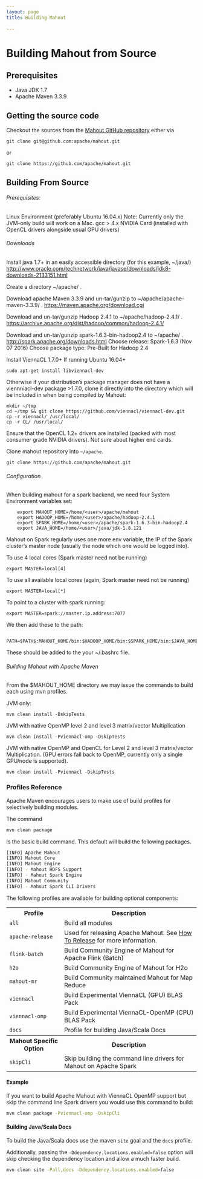 ```yaml
---
layout: page
title: Building Mahout
   
---
```



# Building Mahout from Source

## Prerequisites

* Java JDK 1.7
* Apache Maven 3.3.9

<a name="getting-code"></a>
## Getting the source code

Checkout the sources from the [Mahout GitHub repository](https://github.com/apache/mahout)
either via
 
    git clone git@github.com:apache/mahout.git
or
 
    git clone https://github.com/apache/mahout.git

## Building From Source

###### Prerequisites:

Linux Environment (preferably Ubuntu 16.04.x) Note: Currently only the JVM-only build will work on a Mac.
gcc > 4.x
NVIDIA Card (installed with OpenCL drivers alongside usual GPU drivers)

###### Downloads

Install java 1.7+ in an easily accessible directory (for this example,  ~/java/)
http://www.oracle.com/technetwork/java/javase/downloads/jdk8-downloads-2133151.html
    
Create a directory ~/apache/ .
    
Download apache Maven 3.3.9 and un-tar/gunzip to ~/apache/apache-maven-3.3.9/ .
https://maven.apache.org/download.cgi
        
Download and un-tar/gunzip Hadoop 2.4.1 to ~/apache/hadoop-2.4.1/ .
https://archive.apache.org/dist/hadoop/common/hadoop-2.4.1/    

Download and un-tar/gunzip spark-1.6.3-bin-hadoop2.4 to  ~/apache/ .
http://spark.apache.org/downloads.html
Choose release: Spark-1.6.3 (Nov 07 2016)
Choose package type: Pre-Built for Hadoop 2.4

Install ViennaCL 1.7.0+
If running Ubuntu 16.04+

```
sudo apt-get install libviennacl-dev
```

Otherwise if your distribution’s package manager does not have a viennniacl-dev package >1.7.0, clone it directly into the directory which will be included in when  being compiled by Mahout:

```
mkdir ~/tmp
cd ~/tmp && git clone https://github.com/viennacl/viennacl-dev.git
cp -r viennacl/ /usr/local/
cp -r CL/ /usr/local/
```

Ensure that the OpenCL 1.2+ drivers are installed (packed with most consumer grade NVIDIA drivers).  Not sure about higher end cards.

Clone mahout repository into `~/apache`.

```
git clone https://github.com/apache/mahout.git
```

###### Configuration

When building mahout for a spark backend, we need four System Environment variables set:
```
    export MAHOUT_HOME=/home/<user>/apache/mahout
    export HADOOP_HOME=/home/<user>/apache/hadoop-2.4.1
    export SPARK_HOME=/home/<user>/apache/spark-1.6.3-bin-hadoop2.4    
    export JAVA_HOME=/home/<user>/java/jdk-1.8.121
```

Mahout on Spark regularly uses one more env variable, the IP of the Spark cluster’s master node (usually the node which one would be logged into).

To use 4 local cores (Spark master need not be running)
```
export MASTER=local[4]
```
To use all available local cores (again, Spark master need not be running)
```
export MASTER=local[*]
```
To point to a cluster with spark running: 
```
export MASTER=spark://master.ip.address:7077
```

We then add these to the path:

```
   PATH=$PATH$:MAHOUT_HOME/bin:$HADOOP_HOME/bin:$SPARK_HOME/bin:$JAVA_HOME/bin
```

These should be added to the your ~/.bashrc file.


###### Building Mahout with Apache Maven

From the  $MAHOUT_HOME directory we may issue the commands to build each using mvn profiles.

JVM only:
```
mvn clean install -DskipTests
```

JVM with native OpenMP level 2 and level 3 matrix/vector Multiplication
```
mvn clean install -Pviennacl-omp -DskipTests
```
JVM with native OpenMP and OpenCL for Level 2 and level 3 matrix/vector Multiplication.  (GPU errors fall back to OpenMP, currently only a single GPU/node is supported).
```
mvn clean install -Pviennacl -DskipTests
```

### Profiles Reference

Apache Maven encourages users to make use of build profiles for selectively building modules.

The command 
```bash
mvn clean package
```

Is the basic build command. This default will build the following packages.

```bash
[INFO] Apache Mahout 
[INFO] Mahout Core 
[INFO] Mahout Engine 
[INFO] - Mahout HDFS Support 
[INFO] - Mahout Spark Engine 
[INFO] Mahout Community 
[INFO] - Mahout Spark CLI Drivers 
```

The following profiles are available for building optional components:
<center>
	<table>
		<tr>
			<th>Profile</th>
			<th colspan="5">Description</th>
		</tr>
		<tr>
			<td><code>all</code></td>
			<td>Build all modules</td>
		<tr>
			<td><code>apache-release</code></td>
			<td>Used for releasing Apache Mahout. See <a href="how-to-release.html">How To Release</a> for more information.</td>
		</tr>
		<tr>
			<td><code>flink-batch</code></td>
			<td>Build Community Engine of Mahout for Apache Flink (Batch)</td>
		</tr>
		<tr>
			<td><code>h2o</code></td>
			<td>Build Community Engine of Mahout for H2o</td>
		</tr>
		<tr>
			<td><code>mahout-mr</code></td>
			<td>Build Community maintained Mahout for Map Reduce</td>
		<tr>
			<td><code>viennacl</code></td>
			<td>Build Experimental ViennaCL (GPU) BLAS Pack</td>
		</tr>
		<tr>
			<td><code>viennacl-omp</code></td>
			<td>Build Experimental ViennaCL-OpenMP (CPU) BLAS Pack</td>
		<tr>
		<tr>
			<td><code>docs</code></td>
			<td>Profile for building Java/Scala Docs</td>
		<tr>
			<th>Mahout Specific Option</th>
			<th>Description</th>
		</tr>
		<tr>
			<td><code>skipCli</code></td>
			<td>Skip building the command line drivers for Mahout on Apache Spark</td>
		</tr>
	</table>
</center>

#### Example

If you want to build Apache Mahout with ViennaCL OpenMP support but skip the command line Spark drivers you would use this 
command to build:

```bash
mvn clean package -Pviennacl-omp -DskipCli
```

#### Building Java/Scala Docs

To build the Java/Scala docs use the maven `site` goal and the `docs` profile. 

Additionally, passing the `-Ddependency.locations.enabled=false` option will skip checking the dependency location and allow a much faster build.
  
```bash
mvn clean site -Pall,docs -Ddependency.locations.enabled=false
```



